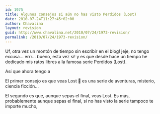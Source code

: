 ```yaml
---
id: 1975
title: Algunos consejos si aún no has visto Perdidos (Lost)
date: 2010-07-24T11:27:45+02:00
author: Chavalina
layout: revision
guid: http://www.chavalina.net/2010/07/24/1973-revision/
permalink: /2010/07/24/1973-revision/
---
```

Uf, otra vez un montón de tiempo sin escribir en el blog! jeje, no tengo excusa&#8230; errr&#8230; bueno, esta vez sí! y es que desde hace un tiempo he dedicado mis ratos libres a la famosa serie Perdidos (Lost).

Así que ahora tengo a

El primer consejo es que veas Lost 🙂 es una serie de aventuras, misterio, ciencia ficción&#8230;

El segundo es que, aunque sepas el final, veas Lost. Es más, probablemente aunque sepas el final, si no has visto la serie tampoco te importe mucho,